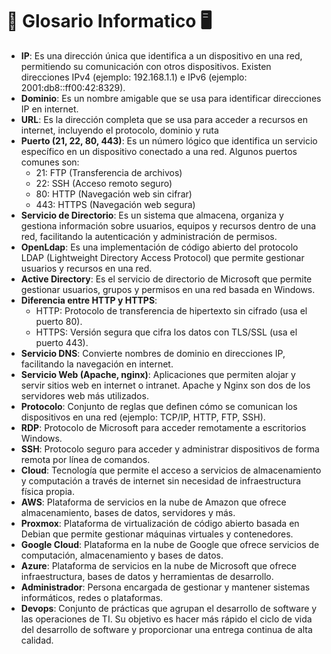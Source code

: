 # 📜 Glosario Informatico 🖥️

- **IP**: Es una dirección única que identifica a un dispositivo en una red, permitiendo su comunicación con otros dispositivos. Existen direcciones IPv4 (ejemplo: 192.168.1.1) e IPv6 (ejemplo: 2001:db8::ff00:42:8329).
- **Dominio**: Es un nombre amigable que se usa para identificar direcciones IP en internet.
- **URL**: Es la dirección completa que se usa para acceder a recursos en internet, incluyendo el protocolo, dominio y ruta
- **Puerto (21, 22, 80, 443)**: Es un número lógico que identifica un servicio específico en un dispositivo conectado a una red. Algunos puertos comunes son:
  - 21: FTP (Transferencia de archivos)
  - 22: SSH (Acceso remoto seguro)
  - 80: HTTP (Navegación web sin cifrar)
  - 443: HTTPS (Navegación web segura)
- **Servicio de Directorio**: Es un sistema que almacena, organiza y gestiona información sobre usuarios, equipos y recursos dentro de una red, facilitando la autenticación y administración de permisos.
- **OpenLdap**: Es una implementación de código abierto del protocolo LDAP (Lightweight Directory Access Protocol) que permite gestionar usuarios y recursos en una red.
- **Active Directory**: Es el servicio de directorio de Microsoft que permite gestionar usuarios, grupos y permisos en una red basada en Windows.
- **Diferencia entre HTTP y HTTPS**:
  - HTTP: Protocolo de transferencia de hipertexto sin cifrado (usa el puerto 80).
  - HTTPS: Versión segura que cifra los datos con TLS/SSL (usa el puerto 443). 
- **Servicio DNS**: Convierte nombres de dominio en direcciones IP, facilitando la navegación en internet.
- **Servicio Web (Apache, nginx)**: Aplicaciones que permiten alojar y servir sitios web en internet o intranet. Apache y Nginx son dos de los servidores web más utilizados.
- **Protocolo**: Conjunto de reglas que definen cómo se comunican los dispositivos en una red (ejemplo: TCP/IP, HTTP, FTP, SSH).
- **RDP**: Protocolo de Microsoft para acceder remotamente a escritorios Windows.
- **SSH**: Protocolo seguro para acceder y administrar dispositivos de forma remota por línea de comandos.
- **Cloud**: Tecnología que permite el acceso a servicios de almacenamiento y computación a través de internet sin necesidad de infraestructura física propia.
- **AWS**: Plataforma de servicios en la nube de Amazon que ofrece almacenamiento, bases de datos, servidores y más.
- **Proxmox**: Plataforma de virtualización de código abierto basada en Debian que permite gestionar máquinas virtuales y contenedores.
- **Google Cloud**: Plataforma en la nube de Google que ofrece servicios de computación, almacenamiento y bases de datos.
- **Azure**: Plataforma de servicios en la nube de Microsoft que ofrece infraestructura, bases de datos y herramientas de desarrollo.
- **Administrador**: Persona encargada de gestionar y mantener sistemas informáticos, redes o plataformas. 
- **Devops**: Conjunto de prácticas que agrupan el desarrollo de software y las operaciones de TI. Su objetivo es hacer más rápido el ciclo de vida del desarrollo de software y proporcionar una entrega continua de alta calidad.

